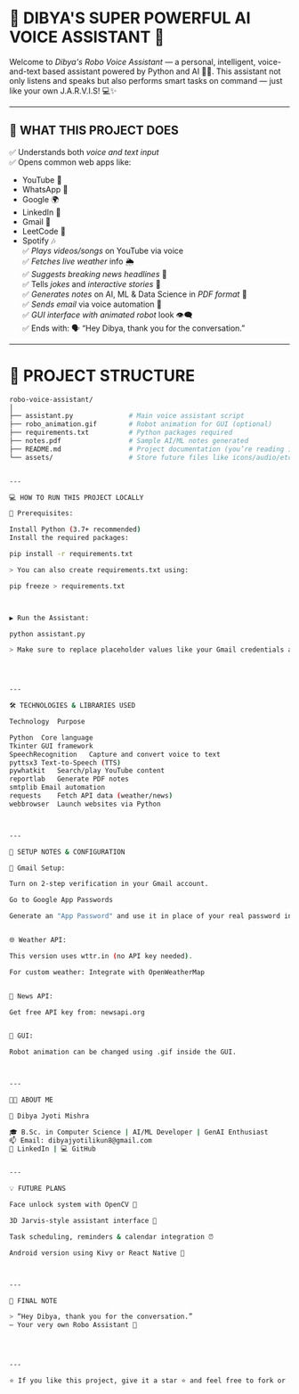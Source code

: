 # 🤖 DIBYA'S SUPER POWERFUL AI VOICE ASSISTANT 🚀

Welcome to *Dibya's Robo Voice Assistant* — a personal, intelligent, voice-and-text based assistant powered by Python and AI 🧠🎤. This assistant not only listens and speaks but also performs smart tasks on command — just like your own J.A.R.V.I.S! 💻✨

---

## 🧠 WHAT THIS PROJECT DOES

✅ Understands both *voice and text input*  
✅ Opens common web apps like:
   - YouTube 🎥
   - WhatsApp 💬
   - Google 🌍
   - LinkedIn 👔
   - Gmail 📧
   - LeetCode 🧠
   - Spotify 🎶  
✅ *Plays videos/songs* on YouTube via voice  
✅ *Fetches live weather* info 🌦  
✅ *Suggests breaking news headlines* 📰  
✅ Tells *jokes* and *interactive stories* 🤖  
✅ *Generates notes* on AI, ML & Data Science in *PDF format* 📄  
✅ *Sends email* via voice automation 💌  
✅ *GUI interface with animated robot* look 👁‍🗨  
✅ Ends with: 🗣 “Hey Dibya, thank you for the conversation.”

---

# 📁 PROJECT STRUCTURE

```bash
robo-voice-assistant/
│
├── assistant.py              # Main voice assistant script
├── robo_animation.gif        # Robot animation for GUI (optional)
├── requirements.txt          # Python packages required
├── notes.pdf                 # Sample AI/ML notes generated
├── README.md                 # Project documentation (you’re reading it!)
└── assets/                   # Store future files like icons/audio/etc


---

💻 HOW TO RUN THIS PROJECT LOCALLY

🔧 Prerequisites:

Install Python (3.7+ recommended)
Install the required packages:

pip install -r requirements.txt

> You can also create requirements.txt using:

pip freeze > requirements.txt



▶ Run the Assistant:

python assistant.py

> Make sure to replace placeholder values like your Gmail credentials and News API key in the script.




---

🛠 TECHNOLOGIES & LIBRARIES USED

Technology	Purpose

Python	Core language
Tkinter	GUI framework
SpeechRecognition	Capture and convert voice to text
pyttsx3	Text-to-Speech (TTS)
pywhatkit	Search/play YouTube content
reportlab	Generate PDF notes
smtplib	Email automation
requests	Fetch API data (weather/news)
webbrowser	Launch websites via Python



---

📌 SETUP NOTES & CONFIGURATION

🔐 Gmail Setup:

Turn on 2-step verification in your Gmail account.

Go to Google App Passwords

Generate an "App Password" and use it in place of your real password in assistant.py.


🌐 Weather API:

This version uses wttr.in (no API key needed).

For custom weather: Integrate with OpenWeatherMap


📰 News API:

Get free API key from: newsapi.org


🎨 GUI:

Robot animation can be changed using .gif inside the GUI.



---

👨‍💻 ABOUT ME

🚀 Dibya Jyoti Mishra

🎓 B.Sc. in Computer Science | AI/ML Developer | GenAI Enthusiast
📫 Email: dibyajyotilikun8@gmail.com
🔗 LinkedIn | 💻 GitHub


---

💡 FUTURE PLANS

Face unlock system with OpenCV 🧠

3D Jarvis-style assistant interface 🤖

Task scheduling, reminders & calendar integration ⏰

Android version using Kivy or React Native 📱



---

📣 FINAL NOTE

> “Hey Dibya, thank you for the conversation.”
— Your very own Robo Assistant 🤖




---

⭐ If you like this project, give it a star ⭐ and feel free to fork or contribute!
